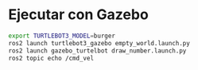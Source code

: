 # Ejecutar con Gazebo

```bash
export TURTLEBOT3_MODEL=burger
ros2 launch turtlebot3_gazebo empty_world.launch.py
ros2 launch gazebo_turtelbot draw_number.launch.py
ros2 topic echo /cmd_vel
```
